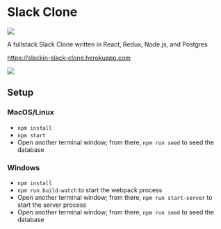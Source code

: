 # Slack Clone


![](https://media.giphy.com/media/SrzqaMOMZdIgJ9yXWG/giphy.gif)

A fullstack Slack Clone written in React, Redux, Node.js, and Postgres

https://slackin-slack-clone.herokuapp.com

![](https://i.imgur.com/qE5Z85x.png)

## Setup

### MacOS/Linux

* `npm install`
* `npm start`
* Open another terminal window; from there, `npm run seed` to seed the database

### Windows

* `npm install`
* `npm run build-watch` to start the webpack process
* Open another terminal window; from there, `npm run start-server` to start the server process
* Open another terminal window; from there, `npm run seed` to seed the database

